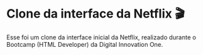 # Clone da interface da Netflix 🎬
Esse foi um clone da interface inicial da Netflix, realizado durante o Bootcamp (HTML Developer) da Digital Innovation One.

